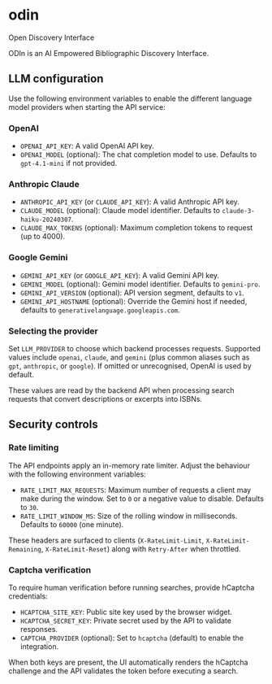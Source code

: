 # odin
Open Discovery Interface

ODIn is an AI Empowered Bibliographic Discovery Interface.

## LLM configuration

Use the following environment variables to enable the different language model providers when starting the API service:

### OpenAI

- `OPENAI_API_KEY`: A valid OpenAI API key.
- `OPENAI_MODEL` (optional): The chat completion model to use. Defaults to `gpt-4.1-mini` if not provided.

### Anthropic Claude

- `ANTHROPIC_API_KEY` (or `CLAUDE_API_KEY`): A valid Anthropic API key.
- `CLAUDE_MODEL` (optional): Claude model identifier. Defaults to `claude-3-haiku-20240307`.
- `CLAUDE_MAX_TOKENS` (optional): Maximum completion tokens to request (up to 4000).

### Google Gemini

- `GEMINI_API_KEY` (or `GOOGLE_API_KEY`): A valid Gemini API key.
- `GEMINI_MODEL` (optional): Gemini model identifier. Defaults to `gemini-pro`.
- `GEMINI_API_VERSION` (optional): API version segment, defaults to `v1`.
- `GEMINI_API_HOSTNAME` (optional): Override the Gemini host if needed, defaults to `generativelanguage.googleapis.com`.

### Selecting the provider

Set `LLM_PROVIDER` to choose which backend processes requests. Supported values include `openai`, `claude`, and `gemini` (plus common aliases such as `gpt`, `anthropic`, or `google`). If omitted or unrecognised, OpenAI is used by default.

These values are read by the backend API when processing search requests that convert descriptions or excerpts into ISBNs.

## Security controls

### Rate limiting

The API endpoints apply an in-memory rate limiter. Adjust the behaviour with the following environment variables:

- `RATE_LIMIT_MAX_REQUESTS`: Maximum number of requests a client may make during the window. Set to `0` or a negative value to disable. Defaults to `30`.
- `RATE_LIMIT_WINDOW_MS`: Size of the rolling window in milliseconds. Defaults to `60000` (one minute).

These headers are surfaced to clients (`X-RateLimit-Limit`, `X-RateLimit-Remaining`, `X-RateLimit-Reset`) along with `Retry-After` when throttled.

### Captcha verification

To require human verification before running searches, provide hCaptcha credentials:

- `HCAPTCHA_SITE_KEY`: Public site key used by the browser widget.
- `HCAPTCHA_SECRET_KEY`: Private secret used by the API to validate responses.
- `CAPTCHA_PROVIDER` (optional): Set to `hcaptcha` (default) to enable the integration.

When both keys are present, the UI automatically renders the hCaptcha challenge and the API validates the token before executing a search.
